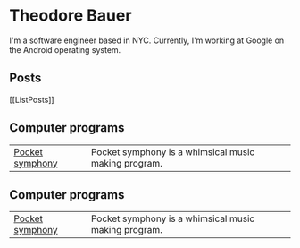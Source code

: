 # Theodore Bauer

I'm a software engineer based in NYC. Currently, I'm working at Google on the Android operating system.

## Posts

[[ListPosts]]

## Computer programs

| | |
| -------- | ------- |
| [Pocket symphony](https://tedbauer.github.io/pocket-symphony.html)   | Pocket symphony is a whimsical music making program. |

## Computer programs

| | |
| -------- | ------- |
| [Pocket symphony](https://tedbauer.github.io/pocket-symphony.html)   | Pocket symphony is a whimsical music making program. |